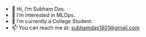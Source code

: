 - 👋 Hi, I’m Subham Das.
- 👀 I’m interested in MLOps.
- 🌱 I’m currently a College Student.
- 📫 You can reach me at: subhamdas1801@gmail.com

<!---
bhamsu/bhamsu is a ✨ special ✨ repository because its `README.md` (this file) appears on your GitHub profile.
You can click the Preview link to take a look at your changes.
--->
